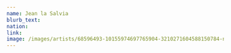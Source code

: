 ```yaml
---
name: Jean la Salvia
blurb_text:
nation:
link:
image: /images/artists/68596493-10155974697765904-3210271604588150784-n.jpg
---
```

